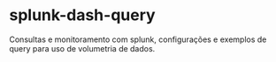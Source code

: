 # splunk-dash-query
Consultas e monitoramento com splunk, configurações e exemplos de query para uso de volumetria de dados.
